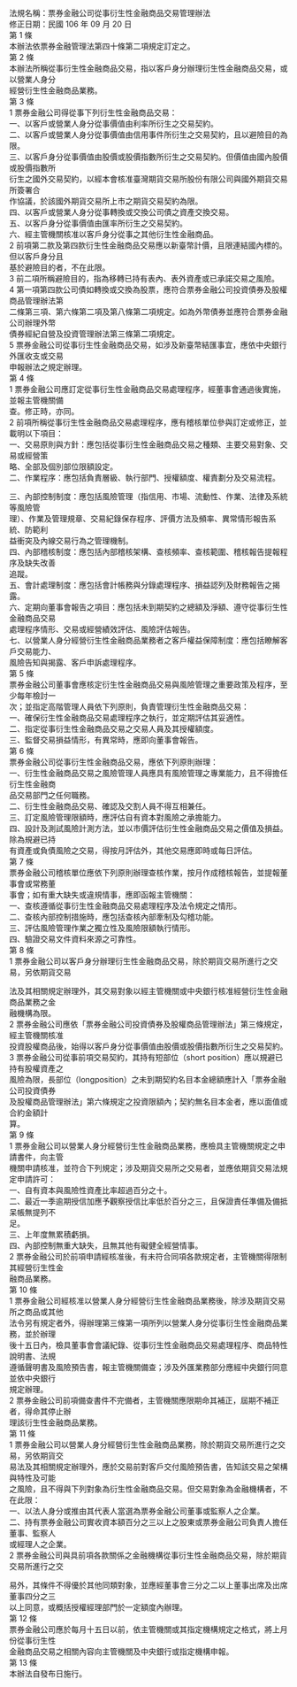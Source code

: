 法規名稱：票券金融公司從事衍生性金融商品交易管理辦法  
修正日期：民國 106 年 09 月 20 日  
第 1 條  
本辦法依票券金融管理法第四十條第二項規定訂定之。  
第 2 條  
本辦法所稱從事衍生性金融商品交易，指以客戶身分辦理衍生性金融商品交易，或以營業人身分  
經營衍生性金融商品業務。  
第 3 條  
1 票券金融公司得從事下列衍生性金融商品交易：  
一、以客戶或營業人身分從事價值由利率所衍生之交易契約。  
二、以客戶或營業人身分從事價值由信用事件所衍生之交易契約，且以避險目的為限。  
三、以客戶身分從事價值由股價或股價指數所衍生之交易契約。但價值由國內股價或股價指數所  
衍生之國外交易契約，以經本會核准臺灣期貨交易所股份有限公司與國外期貨交易所簽署合  
作協議，於該國外期貨交易所上市之期貨交易契約為限。  
四、以客戶或營業人身分從事轉換或交換公司債之資產交換交易。  
五、以客戶身分從事價值由匯率所衍生之交易契約。  
六、經主管機關核准以客戶身分從事之其他衍生性金融商品。  
2 前項第二款及第四款衍生性金融商品交易應以新臺幣計價，且限連結國內標的。但以客戶身分且  
基於避險目的者，不在此限。  
3 前二項所稱避險目的，指為移轉已持有表內、表外資產或已承諾交易之風險。  
4 第一項第四款公司債如轉換或交換為股票，應符合票券金融公司投資債券及股權商品管理辦法第  
二條第三項、第六條第二項及第八條第二項規定。如為外幣債券並應符合票券金融公司辦理外幣  
債券經紀自營及投資管理辦法第三條第二項規定。  
5 票券金融公司從事衍生性金融商品交易，如涉及新臺幣結匯事宜，應依中央銀行外匯收支或交易  
申報辦法之規定辦理。  
第 4 條  
1 票券金融公司應訂定從事衍生性金融商品交易處理程序，經董事會通過後實施，並報主管機關備  
查。修正時，亦同。  
2 前項所稱從事衍生性金融商品交易處理程序，應有稽核單位參與訂定或修正，並載明以下項目：  
一、交易原則與方針：應包括從事衍生性金融商品交易之種類、主要交易對象、交易或經營策  
略、全部及個別部位限額設定。  
二、作業程序：應包括負責層級、執行部門、授權額度、權責劃分及交易流程。  


三、內部控制制度：應包括風險管理（指信用、市場、流動性、作業、法律及系統等風險管  
理）、作業及管理規章、交易紀錄保存程序、評價方法及頻率、異常情形報告系統、防範利  
益衝突及內線交易行為之管理機制。  
四、內部稽核制度：應包括內部稽核架構、查核頻率、查核範圍、稽核報告提報程序及缺失改善  
追蹤。  
五、會計處理制度：應包括會計帳務與分錄處理程序、損益認列及財務報告之揭露。  
六、定期向董事會報告之項目：應包括未到期契約之總額及淨額、遵守從事衍生性金融商品交易  
處理程序情形、交易或經營績效評估、風險評估報告。  
七、以營業人身分經營衍生性金融商品業務者之客戶權益保障制度：應包括瞭解客戶交易能力、  
風險告知與揭露、客戶申訴處理程序。  
第 5 條  
票券金融公司董事會應核定衍生性金融商品交易與風險管理之重要政策及程序，至少每年檢討一  
次；並指定高階管理人員依下列原則，負責管理衍生性金融商品交易：  
一、確保衍生性金融商品交易處理程序之執行，並定期評估其妥適性。  
二、指定從事衍生性金融商品交易之交易人員及其授權額度。  
三、監督交易損益情形，有異常時，應即向董事會報告。  
第 6 條  
票券金融公司從事衍生性金融商品交易，應依下列原則辦理：  
一、衍生性金融商品交易之風險管理人員應具有風險管理之專業能力，且不得擔任衍生性金融商  
品交易部門之任何職務。  
二、衍生性金融商品交易、確認及交割人員不得互相兼任。  
三、訂定風險管理限額時，應評估自有資本對風險之承擔能力。  
四、設計及測試風險計測方法，並以市價評估衍生性金融商品交易之價值及損益。除為規避已持  
有資產或負債風險之交易，得按月評估外，其他交易應即時或每日評估。  
第 7 條  
票券金融公司稽核單位應依下列原則辦理查核作業，按月作成稽核報告，並提報董事會或常務董  
事會；如有重大缺失或違規情事，應即函報主管機關：  
一、查核遵循從事衍生性金融商品交易處理程序及法令規定之情形。  
二、查核內部控制措施時，應包括查核內部牽制及勾稽功能。  
三、評估風險管理作業之獨立性及風險限額執行情形。  
四、驗證交易文件資料來源之可靠性。  
第 8 條  
1 票券金融公司以客戶身分辦理衍生性金融商品交易，除於期貨交易所進行之交易，另依期貨交易  


法及其相關規定辦理外，其交易對象以經主管機關或中央銀行核准經營衍生性金融商品業務之金  
融機構為限。  
2 票券金融公司應依「票券金融公司投資債券及股權商品管理辦法」第三條規定，經主管機關核准  
投資股權商品後，始得以客戶身分從事價值由股價或股價指數所衍生之交易契約。  
3 票券金融公司從事前項交易契約，其持有短部位（short position）應以規避已持有股權資產之  
風險為限，長部位（longposition）之未到期契約名目本金總額應計入「票券金融公司投資債券  
及股權商品管理辦法」第六條規定之投資限額內；契約無名目本金者，應以面值或合約金額計  
算。  
第 9 條  
1 票券金融公司以營業人身分經營衍生性金融商品業務，應檢具主管機關規定之申請書件，向主管  
機關申請核准，並符合下列規定；涉及期貨交易所之交易者，並應依期貨交易法規定申請許可：  
一、自有資本與風險性資產比率超過百分之十。  
二、最近一季逾期授信加應予觀察授信比率低於百分之三，且保證責任準備及備抵呆帳無提列不  
足。  
三、上年度無累積虧損。  
四、內部控制無重大缺失，且無其他有礙健全經營情事。  
2 票券金融公司於前項申請經核准後，有未符合同項各款規定者，主管機關得限制其經營衍生性金  
融商品業務。  
第 10 條  
1 票券金融公司經核准以營業人身分經營衍生性金融商品業務後，除涉及期貨交易所之商品或其他  
法令另有規定者外，得辦理第三條第一項所列以營業人身分從事衍生性金融商品業務，並於辦理  
後十五日內，檢具董事會會議紀錄、從事衍生性金融商品交易處理程序、商品特性說明書、法規  
遵循聲明書及風險預告書，報主管機關備查；涉及外匯業務部分應經中央銀行同意並依中央銀行  
規定辦理。  
2 票券金融公司前項備查書件不完備者，主管機關應限期命其補正，屆期不補正者，得命其停止辦  
理該衍生性金融商品業務。  
第 11 條  
1 票券金融公司以營業人身分經營衍生性金融商品業務，除於期貨交易所進行之交易，另依期貨交  
易法及其相關規定辦理外，應於交易前對客戶交付風險預告書，告知該交易之架構與特性及可能  
之風險，且不得與下列對象為衍生性金融商品交易。但交易對象為金融機構者，不在此限：  
一、以法人身分或推由其代表人當選為票券金融公司董事或監察人之企業。  
二、持有票券金融公司實收資本額百分之三以上之股東或票券金融公司負責人擔任董事、監察人  
或經理人之企業。  
2 票券金融公司與具前項各款關係之金融機構從事衍生性金融商品交易，除於期貨交易所進行之交  


易外，其條件不得優於其他同類對象，並應經董事會三分之二以上董事出席及出席董事四分之三  
以上同意，或概括授權經理部門於一定額度內辦理。  
第 12 條  
票券金融公司應於每月十五日以前，依主管機關或其指定機構規定之格式，將上月份從事衍生性  
金融商品交易之相關內容向主管機關及中央銀行或指定機構申報。  
第 13 條  
本辦法自發布日施行。  


